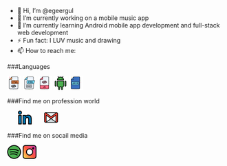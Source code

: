 - 👋 Hi, I’m @egeergul
- 🔭 I’m currently working on a mobile music app
- 🌱 I’m currently learning Android mobile app development and full-stack web development
- ⚡ Fun fact: I LUV music and drawing
- 📫 How to reach me: 

###Languages
<p align="left">
  <img alt="HTML" title="HTML" height="32" width="32" src="https://github.com/egeergul/egeergul/blob/main/html-5.svg">
  <img alt="CSS" title="CSS" height="32" width="32" src="https://github.com/egeergul/egeergul/blob/main/css.svg">
  <img alt="JavaScript" title="JavaScript" height="32" width="32" src="https://github.com/egeergul/egeergul/blob/main/javascript.svg">
  <img alt="JavaScript" title="JavaScript" height="32" width="32" src="https://github.com/egeergul/egeergul/blob/main/android.svg">
  <img alt="JavaScript" title="JavaScript" height="32" width="32" src="https://github.com/egeergul/egeergul/blob/main/java.svg">
    
</p>


###Find me on profession world
<p align="left">
  <a href="www.linkedin.com/in/ege-ergül-5614931a2" style="margin-left: 25px;"><img alt="LinkedIn" title="LinkedIn" height="32" width="32" src="https://github.com/egeergul/egeergul/blob/main/linkedin.svg"></a>
    <a href="" style="margin-left: 25px;"><img alt="Gmail" title="Gmail" height="32" width="32" src="https://github.com/egeergul/egeergul/blob/main/gmail.svg"></a>
</p>

###Find me on socail media
<p align="left">
  <a href="https://open.spotify.com/user/h75yjfqd0p6au06p0isrtni8e?si=XScQ695jTqOrhboMK_-xww"><img alt="Spotify" title="Spotify" height="32" width="32" src="https://github.com/egeergul/egeergul/blob/main/spotify%20.svg"/></a>
  <a href="https://open.spotify.com/user/h75yjfqd0p6au06p0isrtni8e?si=XScQ695jTqOrhboMK_-xww"><img alt="Instagram" title="Instagram" height="32" width="32" src="https://github.com/egeergul/egeergul/blob/main/instagram.svg"/></a>
</p>
